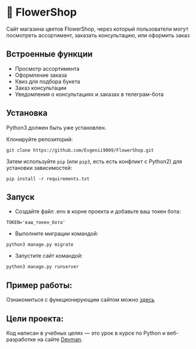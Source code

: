 # :bouquet: FlowerShop

Сайт магазина цветов FlowerShop, через который пользователи могут посмотреть ассортимент, заказать консультацию, или оформить заказ


## Встроенные функции

- Просмотр ассортимента
- Оформление заказа
- Квиз для подбора букета
- Заказ консультации
- Уведомления о консультациях и заказах в телеграм-бота

## Установка

Python3 должен быть уже установлен. 

Клонируйте репозиторий:

```
git clone https://github.com/Evgenii9009/FlowerShop.git
```

Затем используйте `pip` (или `pip3`, есть есть конфликт с Python2) для установки зависимостей:
```
pip install -r requirements.txt
```

## Запуск

- Создайте файл .env в корне проекта и добавьте ваш токен бота:

```
TOKEN='ваш_токен_бота'
```

- Выполните миграции командой:

```
python3 manage.py migrate
```

- Запустите сайт командой:

```
python3 manage.py runserver
```

## Пример работы:

Ознакомиться с функционирующим сайтом можно [здесь](https://busypengu1n.pythonanywhere.com/)

## Цели проекта:

Код написан в учебных целях — это урок в курсе по Python и веб-разработке на сайте [Devman](https://dvmn.org/modules/).
